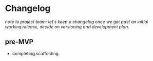 Changelog
====

_note to project team: let's keep a changelog once we get past an initial working release, decide on  versioning and development plan._

## pre-MVP

- completing scaffolding.